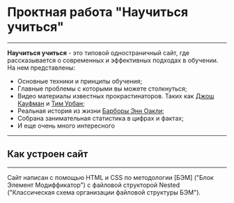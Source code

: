# **Проктная работа "Научиться учиться"**

---

**Научиться учиться** - это типовой одностраничный сайт, где рассказывается о современных и эффективных подходах в обучении.
На нем представлены:

- Основные техники и принципы обучения;
- Главные проблемы с которыми вы можете столкнуться;
- Видео материалы известных прокрастинаторов. Таких как [Джош Кауфман](https://www.youtube.com/watch?v=5MgBikgcWnY&ab_channel=TEDxTalks) и [Тим Урбан](https://www.youtube.com/watch?v=arj7oStGLkU&ab_channel=TED);
- Реальная история из жизни [Барборы Энн Оакли](https://ru.wikipedia.org/wiki/Оакли,_Барбара);
- Собрана занимательная статистика в цифрах и фактах;
- И еще очень много интересного

---

## Как устроен сайт

---

Сайт написан с помощью HTML и CSS по методологии [БЭМ] ("Блок Элемент Модиффикатор") с файловой структорой Nested ("Классическая схема организации файловой структуры БЭМ").
